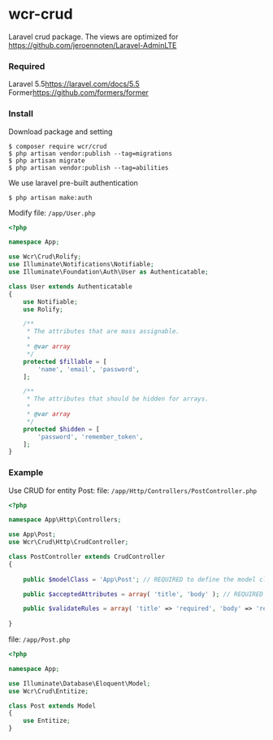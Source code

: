 # wcr-crud
Laravel crud package. The views are optimized for <https://github.com/jeroennoten/Laravel-AdminLTE>

### Required
Laravel 5.5<https://laravel.com/docs/5.5>
Former<https://github.com/formers/former> 

### Install
Download package and setting
```
$ composer require wcr/crud
$ php artisan vendor:publish --tag=migrations
$ php artisan migrate
$ php artisan vendor:publish --tag=abilities
```
We use laravel pre-built authentication
```
$ php artisan make:auth
```

Modify file: `/app/User.php`
```php
<?php

namespace App;

use Wcr\Crud\Rolify;
use Illuminate\Notifications\Notifiable;
use Illuminate\Foundation\Auth\User as Authenticatable;

class User extends Authenticatable
{
    use Notifiable;
    use Rolify;

    /**
     * The attributes that are mass assignable.
     *
     * @var array
     */
    protected $fillable = [
        'name', 'email', 'password',
    ];

    /**
     * The attributes that should be hidden for arrays.
     *
     * @var array
     */
    protected $hidden = [
        'password', 'remember_token',
    ];
}
```

### Example
Use CRUD for entity Post:
file: `/app/Http/Controllers/PostController.php`
```php
<?php

namespace App\Http\Controllers;

use App\Post;
use Wcr\Crud\Http\CrudController;

class PostController extends CrudController
{
    
    public $modelClass = 'App\Post'; // REQUIRED to define the model class

    public $acceptedAttributes = array( 'title', 'body' ); // REQUIRED to define accepted attributes by form

    public $validateRules = array( 'title' => 'required', 'body' => 'required' ); // OPTIONAL to define form validation
    
}
```
file: `/app/Post.php`
```php
<?php

namespace App;

use Illuminate\Database\Eloquent\Model;
use Wcr\Crud\Entitize;

class Post extends Model
{
    use Entitize;
}
```
